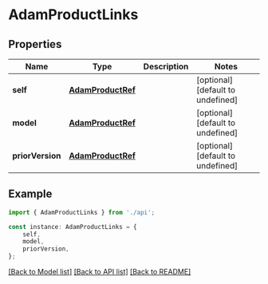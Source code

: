 # AdamProductLinks


## Properties

Name | Type | Description | Notes
------------ | ------------- | ------------- | -------------
**self** | [**AdamProductRef**](AdamProductRef.md) |  | [optional] [default to undefined]
**model** | [**AdamProductRef**](AdamProductRef.md) |  | [optional] [default to undefined]
**priorVersion** | [**AdamProductRef**](AdamProductRef.md) |  | [optional] [default to undefined]

## Example

```typescript
import { AdamProductLinks } from './api';

const instance: AdamProductLinks = {
    self,
    model,
    priorVersion,
};
```

[[Back to Model list]](../README.md#documentation-for-models) [[Back to API list]](../README.md#documentation-for-api-endpoints) [[Back to README]](../README.md)
